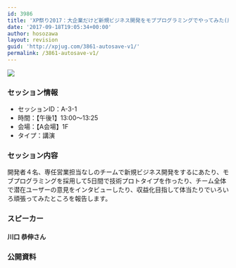 ```yaml
---
id: 3986
title: 'XP祭り2017：大企業だけど新規ビジネス開発をモブプログラミングでやってみた(川口 恭伸さん)'
date: '2017-09-18T19:05:34+00:00'
author: hosozawa
layout: revision
guid: 'http://xpjug.com/3861-autosave-v1/'
permalink: /3861-autosave-v1/
---
```


![](http://xpjug.com/wp-content/uploads/2017/08/xp2017-sessioin-a3-1.png)

### セッション情報

- セッションID：A-3-1
- 時間：【午後1】13:00～13:25
- 会場：【A会場】1F
- タイプ：講演

### セッション内容

開発者４名、専任営業担当なしのチームで新規ビジネス開発をするにあたり、モブプログラミングを採用して5日間で技術プロトタイプを作ったり、チーム全体で潜在ユーザーの意見をインタビューしたり、収益化目指して体当たりでいろいろ頑張ってみたところを報告します。

### スピーカー

#### 川口 恭伸さん

### 公開資料

<script async="" class="speakerdeck-embed" data-id="a889d5f566e741ef938d0742ec44c97d" data-ratio="1.77777777777778" src="//speakerdeck.com/assets/embed.js"></script>